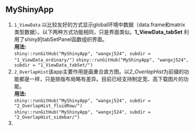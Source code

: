 ## MyShinyApp

1. `1_ViewData` 以比较友好的方式显示global环境中数据（data.frame和matrix类型数据）。以下两种方式功能相同，只是界面类似。**1_ViewData_tabSet** 利用了shiny的tabSetPanel函数组织界面。   
   **用法:**  
   `shiny::runGitHub("MyShinyApp", "wangxj524", subdir = "1_ViewData_ordinary/")`
   `shiny::runGitHub("MyShinyApp", "wangxj524", subdir = "1_ViewData_tabSet/")`
2. `2_OverlapHist`该app主要作用是画重合直方图。以*2_OverlapHist*为前缀的功能都是一样，只是排版布局略有差异。目前已经支持制定宽、高下载图片的功能。    
   **用法:**   
   `shiny::runGitHub("MyShinyApp", "wangxj524", subdir = "2_OverlapHist_fluidRow/")`       
   `shiny::runGitHub("MyShinyApp", "wangxj524", subdir = "2_OverlapHist_sidebar/")`
3. ​

